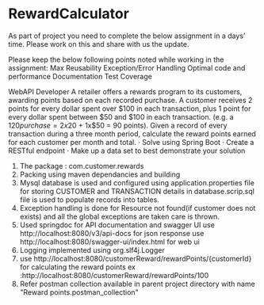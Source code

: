 # RewardCalculator
As part of project you need to complete the below assignment in a days’ time. Please work on this and share with us the update.

Please keep the below following points noted while working in the assignment:
Max Reusability
Exception/Error Handling
Optimal code and performance
Documentation
Test Coverage
 
WebAPI Developer 
A retailer offers a rewards program to its customers, awarding points based on each recorded purchase.
A customer receives 2 points for every dollar spent over $100 in each transaction, plus 1 point for every dollar spent between $50 and $100 in each transaction.
(e.g. a $120 purchase = 2x$20 + 1x$50 = 90 points).
Given a record of every transaction during a three month period, calculate the reward points earned for each customer per month and total.
·       Solve using Spring Boot
·       Create a RESTful endpoint
·       Make up a data set to best demonstrate your solution

1. The package : com.customer.rewards
2. Packing using maven dependancies and building
3. Mysql database is used and configured using application.properties file for storing CUSTOMER and TRANSACTION details in database.scrip.sql file is used to populate records into tables.
4. Exception handling is done for Resource not found(if customer does not exists) and all the global exceptions are taken care is thrown.
5. Used springdoc for API documentation and swagger UI 
   use http://localhost:8080/v3/api-docs for json response
   use http://localhost:8080/swagger-ui/index.html for web ui
6. Logging implemented using org.slf4j.Logger
7. use http://localhost:8080/customerReward/rewardPoints/{customerId} for calculating the reward points 
   ex :http://localhost:8080/customerReward/rewardPoints/100 
8. Refer postman collection available in parent project directory with name "Reward points.postman_collection"
